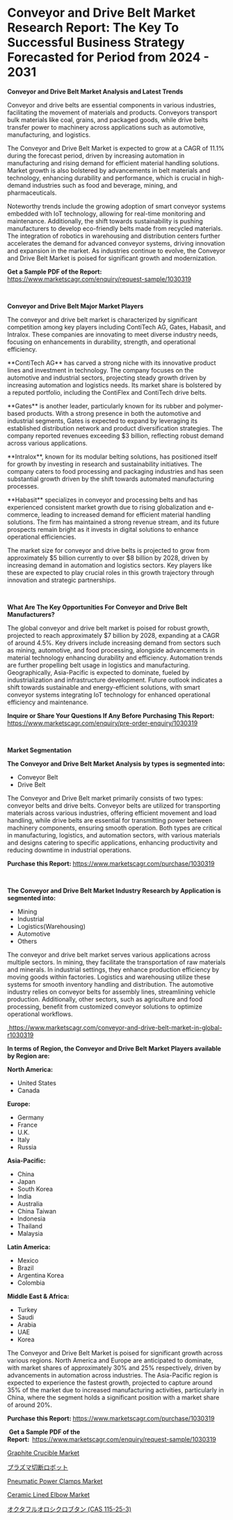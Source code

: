 <p><h1>Conveyor and Drive Belt Market Research Report: The Key To Successful Business Strategy Forecasted for Period from 2024 - 2031</h1></p><p><strong>Conveyor and Drive Belt Market Analysis and Latest Trends</strong></p>
<p><p>Conveyor and drive belts are essential components in various industries, facilitating the movement of materials and products. Conveyors transport bulk materials like coal, grains, and packaged goods, while drive belts transfer power to machinery across applications such as automotive, manufacturing, and logistics. </p><p>The Conveyor and Drive Belt Market is expected to grow at a CAGR of 11.1% during the forecast period, driven by increasing automation in manufacturing and rising demand for efficient material handling solutions. Market growth is also bolstered by advancements in belt materials and technology, enhancing durability and performance, which is crucial in high-demand industries such as food and beverage, mining, and pharmaceuticals.</p><p>Noteworthy trends include the growing adoption of smart conveyor systems embedded with IoT technology, allowing for real-time monitoring and maintenance. Additionally, the shift towards sustainability is pushing manufacturers to develop eco-friendly belts made from recycled materials. The integration of robotics in warehousing and distribution centers further accelerates the demand for advanced conveyor systems, driving innovation and expansion in the market. As industries continue to evolve, the Conveyor and Drive Belt Market is poised for significant growth and modernization.</p></p>
<p><strong>Get a Sample PDF of the Report:&nbsp;</strong> <a href="https://www.marketscagr.com/enquiry/request-sample/1030319">https://www.marketscagr.com/enquiry/request-sample/1030319</a></p>
<p>&nbsp;</p>
<p><strong>Conveyor and Drive Belt Major Market Players</strong></p>
<p><p>The conveyor and drive belt market is characterized by significant competition among key players including ContiTech AG, Gates, Habasit, and Intralox. These companies are innovating to meet diverse industry needs, focusing on enhancements in durability, strength, and operational efficiency.</p><p>**ContiTech AG** has carved a strong niche with its innovative product lines and investment in technology. The company focuses on the automotive and industrial sectors, projecting steady growth driven by increasing automation and logistics needs. Its market share is bolstered by a reputed portfolio, including the ContiFlex and ContiTech drive belts.</p><p>**Gates** is another leader, particularly known for its rubber and polymer-based products. With a strong presence in both the automotive and industrial segments, Gates is expected to expand by leveraging its established distribution network and product diversification strategies. The company reported revenues exceeding $3 billion, reflecting robust demand across various applications.</p><p>**Intralox**, known for its modular belting solutions, has positioned itself for growth by investing in research and sustainability initiatives. The company caters to food processing and packaging industries and has seen substantial growth driven by the shift towards automated manufacturing processes. </p><p>**Habasit** specializes in conveyor and processing belts and has experienced consistent market growth due to rising globalization and e-commerce, leading to increased demand for efficient material handling solutions. The firm has maintained a strong revenue stream, and its future prospects remain bright as it invests in digital solutions to enhance operational efficiencies.</p><p>The market size for conveyor and drive belts is projected to grow from approximately $5 billion currently to over $8 billion by 2028, driven by increasing demand in automation and logistics sectors. Key players like these are expected to play crucial roles in this growth trajectory through innovation and strategic partnerships.</p></p>
<p>&nbsp;</p>
<p><strong>What Are The Key Opportunities For Conveyor and Drive Belt Manufacturers?</strong></p>
<p><p>The global conveyor and drive belt market is poised for robust growth, projected to reach approximately $7 billion by 2028, expanding at a CAGR of around 4.5%. Key drivers include increasing demand from sectors such as mining, automotive, and food processing, alongside advancements in material technology enhancing durability and efficiency. Automation trends are further propelling belt usage in logistics and manufacturing. Geographically, Asia-Pacific is expected to dominate, fueled by industrialization and infrastructure development. Future outlook indicates a shift towards sustainable and energy-efficient solutions, with smart conveyor systems integrating IoT technology for enhanced operational efficiency and maintenance.</p></p>
<p><strong>Inquire or Share Your Questions If Any Before Purchasing This Report:</strong> <a href="https://www.marketscagr.com/enquiry/pre-order-enquiry/1030319">https://www.marketscagr.com/enquiry/pre-order-enquiry/1030319</a></p>
<p>&nbsp;</p>
<p><strong>Market Segmentation</strong></p>
<p><strong>The Conveyor and Drive Belt Market Analysis by types is segmented into:</strong></p>
<p><ul><li>Conveyor Belt</li><li>Drive Belt</li></ul></p>
<p><p>The Conveyor and Drive Belt market primarily consists of two types: conveyor belts and drive belts. Conveyor belts are utilized for transporting materials across various industries, offering efficient movement and load handling, while drive belts are essential for transmitting power between machinery components, ensuring smooth operation. Both types are critical in manufacturing, logistics, and automation sectors, with various materials and designs catering to specific applications, enhancing productivity and reducing downtime in industrial operations.</p></p>
<p><strong>Purchase this Report:&nbsp;</strong><a href="https://www.marketscagr.com/purchase/1030319">https://www.marketscagr.com/purchase/1030319</a></p>
<p>&nbsp;</p>
<p><strong>The Conveyor and Drive Belt Market Industry Research by Application is segmented into:</strong></p>
<p><ul><li>Mining</li><li>Industrial</li><li>Logistics(Warehousing)</li><li>Automotive</li><li>Others</li></ul></p>
<p><p>The conveyor and drive belt market serves various applications across multiple sectors. In mining, they facilitate the transportation of raw materials and minerals. In industrial settings, they enhance production efficiency by moving goods within factories. Logistics and warehousing utilize these systems for smooth inventory handling and distribution. The automotive industry relies on conveyor belts for assembly lines, streamlining vehicle production. Additionally, other sectors, such as agriculture and food processing, benefit from customized conveyor solutions to optimize operational workflows.</p></p>
<p><a href="https://www.marketscagr.com/conveyor-and-drive-belt-market-in-global-r1030319">&nbsp;https://www.marketscagr.com/conveyor-and-drive-belt-market-in-global-r1030319</a></p>
<p><strong>In terms of Region, the Conveyor and Drive Belt Market Players available by Region are:</strong></p>
<p>
    <p> <strong> North America: </strong>
        <ul>
            <li>United States</li>
            <li>Canada</li>
        </ul>
        </p> 
    <p> <strong> Europe: </strong>
        <ul>
            <li>Germany</li>
            <li>France</li>
            <li>U.K.</li>
            <li>Italy</li>
            <li>Russia</li>
        </ul>
        </p> 
    <p> <strong> Asia-Pacific: </strong>
        <ul>
            <li>China</li>
            <li>Japan</li>
            <li>South Korea</li>
            <li>India</li>
            <li>Australia</li>
            <li>China Taiwan</li>
            <li>Indonesia</li>
            <li>Thailand</li>
            <li>Malaysia</li>
        </ul>
        </p> 
    <p> <strong> Latin America: </strong>
        <ul>
            <li>Mexico</li>
            <li>Brazil</li>
            <li>Argentina Korea</li>
            <li>Colombia</li>
        </ul>
        </p> 
    <p> <strong> Middle East & Africa: </strong>
        <ul>
            <li>Turkey</li>
            <li>Saudi</li>
            <li>Arabia</li>
            <li>UAE</li>
            <li>Korea</li>
        </ul>
    </p>
    </p>
<p><p>The Conveyor and Drive Belt Market is poised for significant growth across various regions. North America and Europe are anticipated to dominate, with market shares of approximately 30% and 25% respectively, driven by advancements in automation across industries. The Asia-Pacific region is expected to experience the fastest growth, projected to capture around 35% of the market due to increased manufacturing activities, particularly in China, where the segment holds a significant position with a market share of around 20%.</p></p>
<p><strong>Purchase this Report: </strong><a href="https://www.marketscagr.com/purchase/1030319">https://www.marketscagr.com/purchase/1030319</a></p>
<p>&nbsp;<strong>Get a Sample PDF of the Report:&nbsp;&nbsp;</strong><a href="https://www.marketscagr.com/enquiry/request-sample/1030319">https://www.marketscagr.com/enquiry/request-sample/1030319</a></p>
<p><strong></strong></p>
<p><p><a href="https://www.linkedin.com/pulse/graphite-crucible-market-insights-product-type-application-trends-btw6f?trackingId=wlTZS6onToOOEbPQohD9JQ%3D%3D">Graphite Crucible Market</a></p><p><a href="https://medium.com/@qirvhhyf42/plasma-cutting-robots-market-%E3%81%AF-%E3%82%B3%E3%82%B9%E3%83%88%E7%AE%A1%E7%90%86%E3%81%A8%E5%8A%B9%E7%8E%87%E5%90%91%E4%B8%8A%E3%82%92%E5%84%AA%E5%85%88%E3%81%97%E3%81%BE%E3%81%99-%E3%81%95%E3%82%89%E3%81%AB-%E5%A0%B1%E5%91%8A%E6%9B%B8%E3%81%AF%E5%B8%82%E5%A0%B4%E3%81%AE%E9%9C%80%E8%A6%81%E9%9D%A2%E3%81%A8%E4%BE%9B%E7%B5%A6%E9%9D%A2%E3%81%AE%E4%B8%A1%E6%96%B9%E3%82%92%E3%82%AB%E3%83%90%E3%83%BC%E3%81%97%E3%81%A6%E3%81%84%E3%81%BE%E3%81%99-plasma-cutting-8c92549e5838">プラズマ切断ロボット</a></p><p><a href="https://medium.com/@laurenfernandez78/the-global-pneumatic-power-clamps-market-is-expected-to-witness-a-compound-annual-growth-rate-a8431f493e4e">Pneumatic Power Clamps Market</a></p><p><a href="https://issuu.com/reportprime-2/docs/ceramic-lined-elbow-market-size-203_1cfd0fae06b037">Ceramic Lined Elbow Market</a></p><p><a href="https://medium.com/@billyarton5656871/octafluorocyclobutane-cas-115-25-3-market-%E3%81%AF-%E3%82%B3%E3%82%B9%E3%83%88%E7%AE%A1%E7%90%86%E3%81%A8%E5%8A%B9%E7%8E%87%E5%90%91%E4%B8%8A%E3%82%92%E5%84%AA%E5%85%88%E3%81%97%E3%81%BE%E3%81%99-%E3%81%95%E3%82%89%E3%81%AB-%E5%A0%B1%E5%91%8A%E6%9B%B8%E3%81%AF%E5%B8%82%E5%A0%B4%E3%81%AE%E9%9C%80%E8%A6%81%E9%9D%A2%E3%81%A8%E4%BE%9B%E7%B5%A6%E9%9D%A2%E3%81%AE%E4%B8%A1%E6%96%B9%E3%82%92%E3%82%AB%E3%83%90%E3%83%BC%E3%81%97%E3%81%A6%E3%81%84%E3%81%BE%E3%81%99-06b2f7c4b8e9?postPublishedType=initial">オクタフルオロシクロブタン (CAS 115-25-3)</a></p></p>